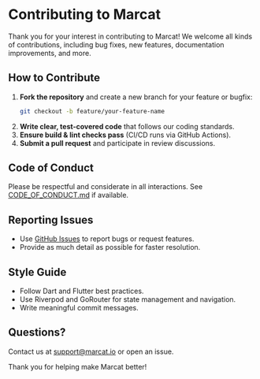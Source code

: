 # Contributing to Marcat

Thank you for your interest in contributing to Marcat! We welcome all kinds of contributions, including bug fixes, new features, documentation improvements, and more.

## How to Contribute

1. **Fork the repository** and create a new branch for your feature or bugfix:
   ```bash
   git checkout -b feature/your-feature-name
   ```
2. **Write clear, test-covered code** that follows our coding standards.
3. **Ensure build & lint checks pass** (CI/CD runs via GitHub Actions).
4. **Submit a pull request** and participate in review discussions.

## Code of Conduct

Please be respectful and considerate in all interactions. See [CODE_OF_CONDUCT.md](./CODE_OF_CONDUCT.md) if available.

## Reporting Issues

- Use [GitHub Issues](https://github.com/abu-arandas/marcat/issues) to report bugs or request features.
- Provide as much detail as possible for faster resolution.

## Style Guide

- Follow Dart and Flutter best practices.
- Use Riverpod and GoRouter for state management and navigation.
- Write meaningful commit messages.

## Questions?

Contact us at [support@marcat.io](mailto:support@marcat.io) or open an issue.

Thank you for helping make Marcat better!
